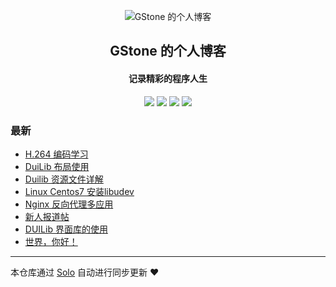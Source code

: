 <p align="center"><img alt="GStone 的个人博客" src="https://static.b3log.org/images/brand/solo-32.png"></p><h2 align="center">
GStone 的个人博客
</h2>

<h4 align="center">记录精彩的程序人生</h4>
<p align="center"><a title="GStone 的个人博客" target="_blank" href="https://github.com/Guozht/solo-blog"><img src="https://img.shields.io/github/last-commit/Guozht/solo-blog.svg?style=flat-square&color=FF9900"></a>
<a title="GitHub repo size in bytes" target="_blank" href="https://github.com/Guozht/solo-blog"><img src="https://img.shields.io/github/repo-size/Guozht/solo-blog.svg?style=flat-square"></a>
<a title="Solo Version" target="_blank" href="https://github.com/b3log/solo/releases"><img src="https://img.shields.io/badge/solo-3.6.0-f1e05a.svg?style=flat-square&color=blueviolet"></a>
<a title="Hits" target="_blank" href="https://github.com/b3log/hits"><img src="https://hits.b3log.org/Guozht/solo-blog.svg"></a></p>

### 最新

* [H.264 编码学习](http://www.homedata.ltd/articles/2019/05/08/1557285966433.html)
* [DuiLib 布局使用](http://www.homedata.ltd/articles/2019/04/21/1555864678826.html)
* [Duilib 资源文件详解](http://www.homedata.ltd/articles/2019/04/16/1555442383971.html)
* [Linux Centos7 安装libudev](http://www.homedata.ltd/articles/2019/04/16/1555405064301.html)
* [Nginx 反向代理多应用](http://www.homedata.ltd/articles/2019/04/15/1555320043296.html)
* [新人报道帖](http://www.homedata.ltd/articles/2019/04/14/1555185325253.html)
* [DUILib  界面库的使用](http://www.homedata.ltd/articles/2019/04/14/1555220792476.html)
* [世界，你好！](http://www.homedata.ltd/hello-solo)



---

本仓库通过 [Solo](https://github.com/b3log/solo) 自动进行同步更新 ❤️ 